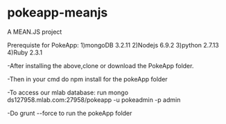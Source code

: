 # pokeapp-meanjs
A MEAN.JS project



Prerequiste for PokeApp:
1)mongoDB 3.2.11
2)Nodejs 6.9.2
3)python 2.7.13
4)Ruby 2.3.1

-After installing the above,clone or download the PokeApp folder.

-Then in your cmd do npm install for the pokeApp folder

-To access our mlab database: run mongo ds127958.mlab.com:27958/pokeapp -u pokeadmin -p admin 

-Do grunt --force to run the pokeApp folder
